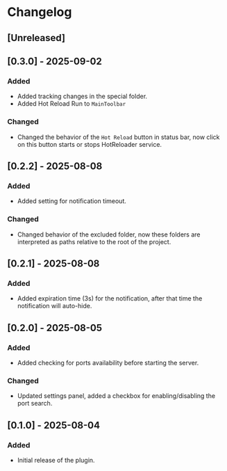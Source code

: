# Changelog

## [Unreleased]

## [0.3.0] - 2025-09-02
### Added
- Added tracking changes in the special folder.
- Added Hot Reload Run to `MainToolbar`

### Changed
- Changed the behavior of the `Hot Reload` button in status bar, now click on this button starts or stops HotReloader service.

## [0.2.2] - 2025-08-08
### Added
- Added setting for notification timeout.

### Changed
- Changed behavior of the excluded folder, now these folders are interpreted as paths relative to the root of the project.

## [0.2.1] - 2025-08-08
### Added
- Added expiration time (3s) for the notification, after that time the notification will auto-hide.

## [0.2.0] - 2025-08-05
### Added
- Added checking for ports availability before starting the server.

### Changed
- Updated settings panel, added a checkbox for enabling/disabling the port search.

## [0.1.0] - 2025-08-04
### Added
- Initial release of the plugin.